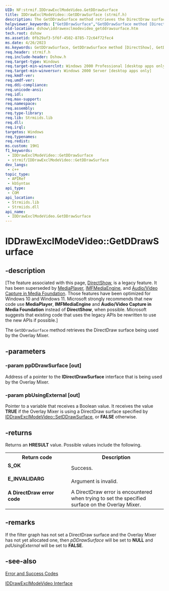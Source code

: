 ```yaml
---
UID: NF:strmif.IDDrawExclModeVideo.GetDDrawSurface
title: IDDrawExclModeVideo::GetDDrawSurface (strmif.h)
description: The GetDDrawSurface method retrieves the DirectDraw surface being used by the Overlay Mixer.
helpviewer_keywords: ["GetDDrawSurface","GetDDrawSurface method [DirectShow]","GetDDrawSurface method [DirectShow]","IDDrawExclModeVideo interface","IDDrawExclModeVideo interface [DirectShow]","GetDDrawSurface method","IDDrawExclModeVideo.GetDDrawSurface","IDDrawExclModeVideo::GetDDrawSurface","IDDrawExclModeVideoGetDDrawSurface","dshow.iddrawexclmodevideo_getddrawsurface","strmif/IDDrawExclModeVideo::GetDDrawSurface"]
old-location: dshow\iddrawexclmodevideo_getddrawsurface.htm
tech.root: dshow
ms.assetid: 0fb29af3-5f6f-4502-8785-72c64f72fec4
ms.date: 4/26/2023
ms.keywords: GetDDrawSurface, GetDDrawSurface method [DirectShow], GetDDrawSurface method [DirectShow],IDDrawExclModeVideo interface, IDDrawExclModeVideo interface [DirectShow],GetDDrawSurface method, IDDrawExclModeVideo.GetDDrawSurface, IDDrawExclModeVideo::GetDDrawSurface, IDDrawExclModeVideoGetDDrawSurface, dshow.iddrawexclmodevideo_getddrawsurface, strmif/IDDrawExclModeVideo::GetDDrawSurface
req.header: strmif.h
req.include-header: Dshow.h
req.target-type: Windows
req.target-min-winverclnt: Windows 2000 Professional [desktop apps only]
req.target-min-winversvr: Windows 2000 Server [desktop apps only]
req.kmdf-ver: 
req.umdf-ver: 
req.ddi-compliance: 
req.unicode-ansi: 
req.idl: 
req.max-support: 
req.namespace: 
req.assembly: 
req.type-library: 
req.lib: Strmiids.lib
req.dll: 
req.irql: 
targetos: Windows
req.typenames: 
req.redist: 
ms.custom: 19H1
f1_keywords:
 - IDDrawExclModeVideo::GetDDrawSurface
 - strmif/IDDrawExclModeVideo::GetDDrawSurface
dev_langs:
 - c++
topic_type:
 - APIRef
 - kbSyntax
api_type:
 - COM
api_location:
 - Strmiids.lib
 - Strmiids.dll
api_name:
 - IDDrawExclModeVideo.GetDDrawSurface
---
```


# IDDrawExclModeVideo::GetDDrawSurface


## -description

\[The feature associated with this page, [DirectShow](/windows/win32/directshow/directshow), is a legacy feature. It has been superseded by [MediaPlayer](/uwp/api/Windows.Media.Playback.MediaPlayer), [IMFMediaEngine](/windows/win32/api/mfmediaengine/nn-mfmediaengine-imfmediaengine), and [Audio/Video Capture in Media Foundation](windows/win32/medfound/audio-video-capture-in-media-foundation). Those features have been optimized for Windows 10 and Windows 11. Microsoft strongly recommends that new code use **MediaPlayer**, **IMFMediaEngine** and **Audio/Video Capture in Media Foundation** instead of **DirectShow**, when possible. Microsoft suggests that existing code that uses the legacy APIs be rewritten to use the new APIs if possible.\]

The <code>GetDDrawSurface</code> method retrieves the DirectDraw surface being used by the Overlay Mixer.

## -parameters

### -param ppDDrawSurface [out]

Address of a pointer to the <b>IDirectDrawSurface</b> interface that is being used by the Overlay Mixer.

### -param pbUsingExternal [out]

Pointer to a variable that receives a Boolean value. It receives the value <b>TRUE</b> if the Overlay Mixer is using a DirectDraw surface specified by <a href="/windows/desktop/api/strmif/nf-strmif-iddrawexclmodevideo-setddrawsurface">IDDrawExclModeVideo::SetDDrawSurface</a>, or <b>FALSE</b> otherwise.

## -returns

Returns an <b>HRESULT</b> value. Possible values include the following.

<table>
<tr>
<th>Return code</th>
<th>Description</th>
</tr>
<tr>
<td width="40%">
<dl>
<dt><b>S_OK</b></dt>
</dl>
</td>
<td width="60%">
Success.

</td>
</tr>
<tr>
<td width="40%">
<dl>
<dt><b>E_INVALIDARG</b></dt>
</dl>
</td>
<td width="60%">
Argument is invalid.

</td>
</tr>
<tr>
<td width="40%">
<dl>
<dt><b>A DirectDraw error code</b></dt>
</dl>
</td>
<td width="60%">
A DirectDraw error is encountered when trying to set the specified surface on the Overlay Mixer.

</td>
</tr>
</table>

## -remarks

If the filter graph has not set a DirectDraw surface and the Overlay Mixer has not yet allocated one, then <i>pDDrawSurface</i> will be set to <b>NULL</b> and <i>pdUsingExternal</i> will be set to <b>FALSE</b>.

## -see-also

<a href="/windows/desktop/DirectShow/error-and-success-codes">Error and Success Codes</a>



<a href="/windows/desktop/api/strmif/nn-strmif-iddrawexclmodevideo">IDDrawExclModeVideo Interface</a>